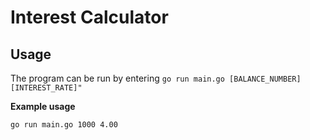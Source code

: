 # Interest Calculator

## Usage

The program can be run by entering `go run main.go [BALANCE_NUMBER] [INTEREST_RATE]"`

**Example usage**

`go run main.go 1000 4.00`
